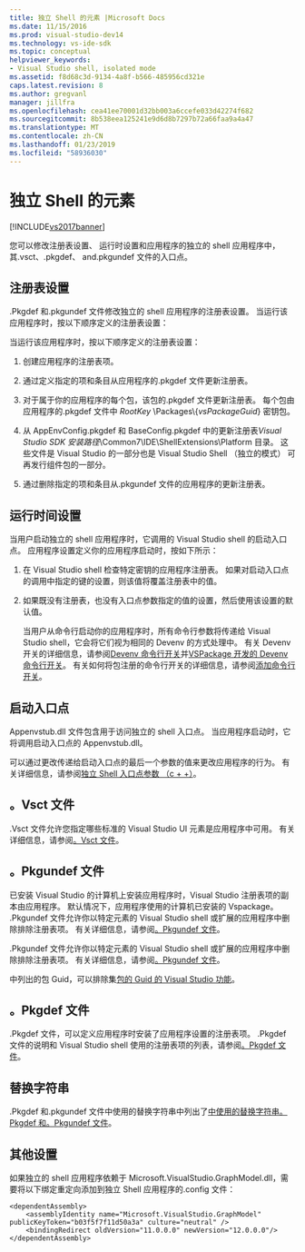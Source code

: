 ```yaml
---
title: 独立 Shell 的元素 |Microsoft Docs
ms.date: 11/15/2016
ms.prod: visual-studio-dev14
ms.technology: vs-ide-sdk
ms.topic: conceptual
helpviewer_keywords:
- Visual Studio shell, isolated mode
ms.assetid: f8d68c3d-9134-4a8f-b566-485956cd321e
caps.latest.revision: 8
ms.author: gregvanl
manager: jillfra
ms.openlocfilehash: cea41ee70001d32bb003a6ccefe033d42274f682
ms.sourcegitcommit: 8b538eea125241e9d6d8b7297b72a66faa9a4a47
ms.translationtype: MT
ms.contentlocale: zh-CN
ms.lasthandoff: 01/23/2019
ms.locfileid: "58936030"
---
```

# <a name="elements-of-the-isolated-shell"></a>独立 Shell 的元素
[!INCLUDE[vs2017banner](../includes/vs2017banner.md)]

您可以修改注册表设置、 运行时设置和应用程序的独立的 shell 应用程序中，其.vsct、.pkgdef、 and.pkgundef 文件的入口点。  
  
## <a name="registry-settings"></a>注册表设置  
 .Pkgdef 和.pkgundef 文件修改独立的 shell 应用程序的注册表设置。 当运行该应用程序时，按以下顺序定义的注册表设置：  
  
 当运行该应用程序时，按以下顺序定义的注册表设置：  
  
1.  创建应用程序的注册表项。  
  
2.  通过定义指定的项和条目从应用程序的.pkgdef 文件更新注册表。  
  
3.  对于属于你的应用程序的每个包，该包的.pkgdef 文件更新注册表。 每个包由应用程序的.pkgdef 文件中 $RootKey$ \Packages\\{*vsPackageGuid*} 密钥包。  
  
4.  从 AppEnvConfig.pkgdef 和 BaseConfig.pkgdef 中的更新注册表*Visual Studio SDK 安装路径*\Common7\IDE\ShellExtensions\Platform 目录。 这些文件是 Visual Studio 的一部分也是 Visual Studio Shell （独立的模式） 可再发行组件包的一部分。  
  
5.  通过删除指定的项和条目从.pkgundef 文件的应用程序的更新注册表。  
  
## <a name="run-time-settings"></a>运行时间设置  
 当用户启动独立的 shell 应用程序时，它调用的 Visual Studio shell 的启动入口点。 应用程序设置定义你的应用程序启动时，按如下所示：  
  
1. 在 Visual Studio shell 检查特定密钥的应用程序注册表。 如果对启动入口点的调用中指定的键的设置，则该值将覆盖注册表中的值。  
  
2. 如果既没有注册表，也没有入口点参数指定的值的设置，然后使用该设置的默认值。  
  
   当用户从命令行启动你的应用程序时，所有命令行参数将传递给 Visual Studio shell，它会将它们视为相同的 Devenv 的方式处理中。 有关 Devenv 开关的详细信息，请参阅[Devenv 命令行开关](../ide/reference/devenv-command-line-switches.md)并[VSPackage 开发的 Devenv 命令行开关](../extensibility/devenv-command-line-switches-for-vspackage-development.md)。 有关如何将包注册的命令行开关的详细信息，请参阅[添加命令行开关](../extensibility/adding-command-line-switches.md)。  
  
## <a name="the-start-entry-point"></a>启动入口点  
 Appenvstub.dll 文件包含用于访问独立的 shell 入口点。 当应用程序启动时，它将调用启动入口点的 Appenvstub.dll。  
  
 可以通过更改传递给启动入口点的最后一个参数的值来更改应用程序的行为。 有关详细信息，请参阅[独立 Shell 入口点参数 （c + +）](../extensibility/isolated-shell-entry-point-parameters-cpp.md)。  
  
## <a name="the-vsct-file"></a>。Vsct 文件  
 .Vsct 文件允许您指定哪些标准的 Visual Studio UI 元素是应用程序中可用。 有关详细信息，请参阅[。Vsct 文件](../extensibility/modifying-the-isolated-shell-by-using-the-dot-vsct-file.md)。  
  
## <a name="the-pkgundef-file"></a>。Pkgundef 文件  
 已安装 Visual Studio 的计算机上安装应用程序时，Visual Studio 注册表项的副本由应用程序。 默认情况下，应用程序使用的计算机已安装的 Vspackage。 .Pkgundef 文件允许你以特定元素的 Visual Studio shell 或扩展的应用程序中删除排除注册表项。 有关详细信息，请参阅[。Pkgundef 文件](../extensibility/modifying-the-isolated-shell-by-using-the-dot-pkgundef-file.md)。  
  
 .Pkgundef 文件允许你以特定元素的 Visual Studio shell 或扩展的应用程序中删除排除注册表项。 有关详细信息，请参阅[。Pkgundef 文件](../extensibility/modifying-the-isolated-shell-by-using-the-dot-pkgundef-file.md)。  
  
 中列出的包 Guid，可以排除集[包的 Guid 的 Visual Studio 功能](../extensibility/package-guids-of-visual-studio-features.md)。  
  
## <a name="the-pkgdef-file"></a>。Pkgdef 文件  
 .Pkgdef 文件，可以定义应用程序时安装了应用程序设置的注册表项。 .Pkgdef 文件的说明和 Visual Studio shell 使用的注册表项的列表，请参阅[。Pkgdef 文件](../extensibility/modifying-the-isolated-shell-by-using-the-dot-pkgdef-file.md)。  
  
## <a name="substitution-strings"></a>替换字符串  
 .Pkgdef 和.pkgundef 文件中使用的替换字符串中列出了[中使用的替换字符串。Pkgdef 和。Pkgundef 文件](../extensibility/substitution-strings-used-in-dot-pkgdef-and-dot-pkgundef-files.md)。  
  
## <a name="other-settings"></a>其他设置  
 如果独立的 shell 应用程序依赖于 Microsoft.VisualStudio.GraphModel.dll，需要将以下绑定重定向添加到独立 Shell 应用程序的.config 文件：  
  
```  
<dependentAssembly>  
    <assemblyIdentity name="Microsoft.VisualStudio.GraphModel" publicKeyToken="b03f5f7f11d50a3a" culture="neutral" />  
    <bindingRedirect oldVersion="11.0.0.0" newVersion="12.0.0.0"/>  
</dependentAssembly>  
  
```
